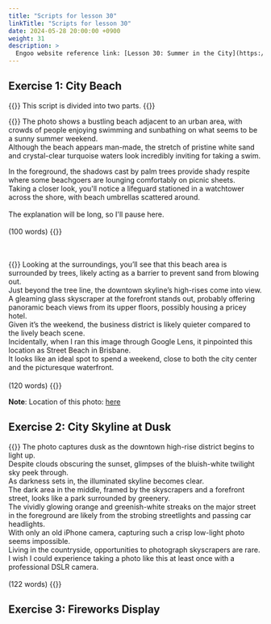 ```yaml
---
title: "Scripts for lesson 30"
linkTitle: "Scripts for lesson 30"
date: 2024-05-28 20:00:00 +0900
weight: 31
description: >
  Engoo website reference link: [Lesson 30: Summer in the City](https://engoo.com/app/lessons/describing-pictures-intermediate-describing-pictures-summer-in-the-city/gtpQZjRlEeeVe8M7REdiMg?category_id=P_HriMOnEeifo0O-yMP42w&course_id=ZZasjsOnEeiHZVOMC0VfdA)
---
```


## Exercise 1: City Beach

{{<alert>}}
This script is divided into two parts.
{{</alert>}}

{{<card header="**1st script**">}}
The photo shows a bustling beach adjacent to an urban area, with crowds of people enjoying swimming and sunbathing on what seems to be a sunny summer weekend.<br/>
Although the beach appears man-made, the stretch of pristine white sand and crystal-clear turquoise waters look incredibly inviting for taking a swim.<br/>

In the foreground, the shadows cast by palm trees provide shady respite where some beachgoers are lounging comfortably on picnic sheets.<br/>
Taking a closer look, you'll notice a lifeguard stationed in a watchtower across the shore, with beach umbrellas scattered around.<br/>
<br/>
The explanation will be long, so I'll pause here.<br/>
<br/>
(100 words)
{{</card>}}

　

{{<card header="**2nd script**">}}
Looking at the surroundings, you’ll see that this beach area is surrounded by trees, likely acting as a barrier to prevent sand from blowing out. <br/>
Just beyond the tree line, the downtown skyline’s high-rises come into view.<br/>
A gleaming glass skyscraper at the forefront stands out, probably offering panoramic beach views from its upper floors, possibly housing a pricey hotel.<br/>
Given it’s the weekend, the business district is likely quieter compared to the lively beach scene.<br/>
Incidentally, when I ran this image through Google Lens, it pinpointed this location as Street Beach in Brisbane.<br/>
It looks like an ideal spot to spend a weekend, close to both the city center and the picturesque waterfront.<br/>
<br/>
(120 words)
{{</card>}}
　

**Note**: Location of this photo: [here](https://www.google.com/maps/@-27.4784963,153.0233582,3a,75y,2.14h,87.31t/data=!3m6!1e1!3m4!1st33cjsF6CeRFUw-5L3zXaA!2e0!7i16384!8i8192?hl=ja&entry=ttu)

## Exercise 2: City Skyline at Dusk

{{<card header="**Script**">}}
The photo captures dusk as the downtown high-rise district begins to light up.<br/>
Despite clouds obscuring the sunset, glimpses of the bluish-white twilight sky peek through.<br/>
As darkness sets in, the illuminated skyline becomes clear. <br/>
The dark area in the middle, framed by the skyscrapers and a forefront street, looks like a park surrounded by greenery.<br/>
The vividly glowing orange and greenish-white streaks on the major street in the foreground are likely from the strobing streetlights and passing car headlights.<br/>
With only an old iPhone camera, capturing such a crisp low-light photo seems impossible.<br/>
Living in the countryside, opportunities to photograph skyscrapers are rare.<br/>
I wish I could experience taking a photo like this at least once with a professional DSLR camera.<br/>
<br/>
(122 words)
{{</card>}}

## Exercise 3: Fireworks Display

